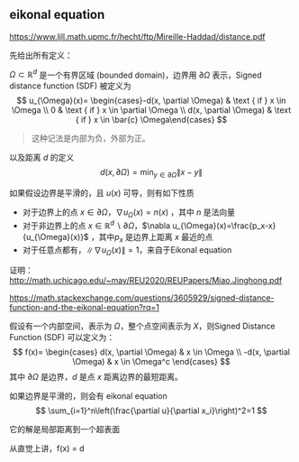 ## eikonal equation

https://www.ljll.math.upmc.fr/hecht/ftp/Mireille-Haddad/distance.pdf



先给出所有定义：



$\Omega \subset \mathbb{R}^d$ 是一个有界区域 (bounded domain)，边界用 $\partial \Omega$ 表示，Signed distance function (SDF) 被定义为
$$
u_{\Omega}(x)= \begin{cases}-d(x, \partial \Omega) & \text { if } x \in \Omega \\ 0 & \text { if } x \in \partial \Omega \\ d(x, \partial \Omega) & \text { if } x \in \bar{c} \Omega\end{cases}
$$

> 这种记法是内部为负，外部为正。

以及距离 $d$ 的定义
$$
d(x, \partial \Omega)=\min _{y \in \partial \Omega}\|x-y\|
$$


如果假设边界是平滑的，且 $u(x)$ 可导，则有如下性质

- 对于边界上的点 $x \in \partial \Omega$，$\nabla u_{\Omega}(x)=n(x)$ ，其中 $n$ 是法向量
- 对于非边界上的点 $x \in \mathbb{R}^d \backslash \partial \Omega$，$\nabla u_{\Omega}(x)=\frac{p_x-x}{u_{\Omega}(x)}$ ，其中$p_x$ 是边界上距离 $x$ 最近的点
- 对于任意点都有，$\left\|\nabla u_{\Omega}(x)\right\|=1$，来自于Eikonal equation



证明：http://math.uchicago.edu/~may/REU2020/REUPapers/Miao,Jinghong.pdf

https://math.stackexchange.com/questions/3605929/signed-distance-function-and-the-eikonal-equation?rq=1





假设有一个内部空间，表示为 $\Omega$，整个点空间表示为 $X$，则Signed Distance Function (SDF) 可以定义为：
$$
f(x)=
\begin{cases}
d(x, \partial \Omega) & x \in \Omega \\ 
-d(x, \partial \Omega) & x \in \Omega^c
\end{cases}
$$
其中 $\partial \Omega$ 是边界，$d$ 是点 $x$ 距离边界的最短距离。



如果边界是平滑的，则会有 eikonal equation
$$
\sum_{i=1}^n\left(\frac{\partial u}{\partial x_i}\right)^2=1
$$


它的解是局部距离到一个超表面







从直觉上讲，f(x) = d
